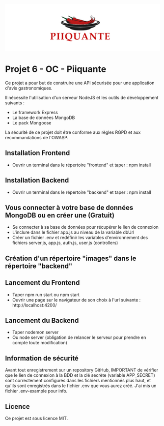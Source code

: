 ![Logo du projet Piiquante](banniere_piiquante.PNG)

# Projet 6 - OC - Piiquante

Ce projet a pour but de construire une API sécurisée pour une application d'avis gastronomiques.

Il nécessite l'utilisation d'un serveur NodeJS et les outils de développement suivants :

- Le framework Express
- La base de données MongoDB
- Le pack Mongoose

La sécurité de ce projet doit être conforme aux règles RGPD et aux recommandations de l'OWASP.

## Installation Frontend

- Ouvrir un terminal dans le répertoire "frontend" et taper : npm install

## Installation Backend

- Ouvrir un terminal dans le répertoire "backend" et taper : npm install

## Vous connecter à votre base de données MongoDB ou en créer une (Gratuit)

- Se connecter à sa base de données pour récupérer le lien de connexion
- L'inclure dans le fichier app.js au niveau de la variable dbUrl
- Créer un fichier .env et redéfinir les variables d'environnement des fichiers server.js, app.js, auth.js, user.js (controllers)

## Création d'un répertoire "images" dans le répertoire "backend"

## Lancement du Frontend

- Taper npm run start ou npm start
- Ouvrir une page sur le navigateur de son choix à l'url suivante : http://localhost:4200/

## Lancement du Backend

- Taper nodemon server
- Ou node server (obligation de relancer le serveur pour prendre en compte toute modification)

## Information de sécurité

Avant tout enregistrement sur un repository GitHub, IMPORTANT de vérifier que le lien de connexion à la BDD et la clé secrète (variable APP_SECRET) sont correctement configurés dans les fichiers mentionnés plus haut, et qu'ils sont enregistrés dans le fichier .env que vous aurez créé. J'ai mis un fichier .env-example pour info.

## Licence

Ce projet est sous licence MIT.
